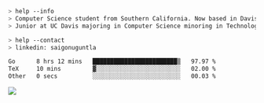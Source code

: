 ````bash
> help --info
> Computer Science student from Southern California. Now based in Davis, CA.
> Junior at UC Davis majoring in Computer Science minoring in Technology Management.
````

````bash
> help --contact
> linkedin: saigonuguntla
````

<!--START_SECTION:waka-->

```txt
Go      8 hrs 12 mins   ████████████████████████▒   97.97 %
TeX     10 mins         ▓░░░░░░░░░░░░░░░░░░░░░░░░   02.00 %
Other   0 secs          ░░░░░░░░░░░░░░░░░░░░░░░░░   00.03 %
```

<!--END_SECTION:waka-->

![](https://komarev.com/ghpvc/?username=saigonu&color=6A8AFF)